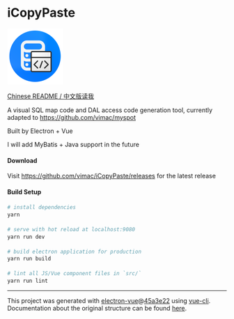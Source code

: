 # iCopyPaste

<img src="https://github.com/vimac/iCopyPaste/raw/master/build/icons/256x256.png" width="128" height="128" alt="Main Icon"/>

[Chinese README / 中文版读我](README.zh.md)

A visual SQL map code and DAL access code generation tool, currently adapted to https://github.com/vimac/myspot

Built by Electron + Vue

I will add MyBatis + Java support in the future

#### Download

Visit https://github.com/vimac/iCopyPaste/releases for the latest release

#### Build Setup

``` bash
# install dependencies
yarn

# serve with hot reload at localhost:9080
yarn run dev

# build electron application for production
yarn run build

# lint all JS/Vue component files in `src/`
yarn run lint

```

---

This project was generated with [electron-vue](https://github.com/SimulatedGREG/electron-vue)@[45a3e22](https://github.com/SimulatedGREG/electron-vue/tree/45a3e224e7bb8fc71909021ccfdcfec0f461f634) using [vue-cli](https://github.com/vuejs/vue-cli). Documentation about the original structure can be found [here](https://simulatedgreg.gitbooks.io/electron-vue/content/index.html).
